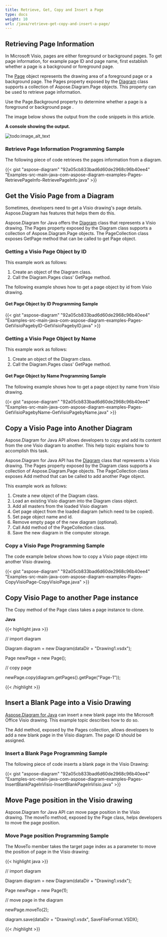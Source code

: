 ```yaml
---
title: Retrieve, Get, Copy and Insert a Page
type: docs
weight: 10
url: /java/retrieve-get-copy-and-insert-a-page/
---
```


## **Retrieving Page Information**
In Microsoft Visio, pages are either foreground or background pages. To get page information, for example page ID and page name, first establish whether a page is a background or foreground page.

The [Page](https://apireference.aspose.com/diagram/java/com.aspose.diagram/Page) object represents the drawing area of a foreground page or a background page. The Pages property exposed by the [Diagram](http://www.aspose.com/api/java/diagram/com.aspose.diagram/index) class supports a collection of Aspose.Diagram.Page objects. This property can be used to retrieve page information.

Use the Page.Background property to determine whether a page is a foreground or background page .

The image below shows the output from the code snippets in this article.

**A console showing the output.** 

![todo:image_alt_text](retrieve-get-copy-and-insert-a-page_1.png)
### **Retrieve Page Information Programming Sample**
The following piece of code retrieves the pages information from a diagram.

{{< gist "aspose-diagram" "92a05cb833bad6d60de2968c96b40ee4" "Examples-src-main-java-com-aspose-diagram-examples-Pages-RetrievePageInfo-RetrievePageInfo.java" >}}
## **Get the Visio Page from a Diagram**
Sometimes, developers need to get a Visio drawing's page details. Aspose.Diagram has features that helps them do this.

Aspose.Diagram for Java offers the [Diagram](https://apireference.aspose.com/diagram/java/com.aspose.diagram/diagram) class that represents a Visio drawing. The Pages property exposed by the Diagram class supports a collection of Aspose.Diagram.Page objects. The PageCollection class exposes GetPage method that can be called to get Page object.
### **Getting a Visio Page Object by ID**
This example work as follows:

1. Create an object of the Diagram class.
1. Call the Diagram.Pages class' GetPage method.

The following example shows how to get a page object by id from Visio drawing.
#### **Get Page Object by ID Programming Sample**
{{< gist "aspose-diagram" "92a05cb833bad6d60de2968c96b40ee4" "Examples-src-main-java-com-aspose-diagram-examples-Pages-GetVisioPagebyID-GetVisioPagebyID.java" >}}
### **Getting a Visio Page Object by Name**
This example work as follows:

1. Create an object of the Diagram class.
1. Call the Diagram.Pages class' GetPage method.
#### **Get Page Object by Name Programming Sample**
The following example shows how to get a page object by name from Visio drawing.

{{< gist "aspose-diagram" "92a05cb833bad6d60de2968c96b40ee4" "Examples-src-main-java-com-aspose-diagram-examples-Pages-GetVisioPagebyName-GetVisioPagebyName.java" >}}
## **Copy a Visio Page into Another Diagram**
Aspose.Diagram for Java API allows developers to copy and add its content from the one Visio diagram to another. This help topic explains how to accomplish this task.

Aspose.Diagram for Java API has the [Diagram](https://apireference.aspose.com/diagram/java/com.aspose.diagram/diagram) class that represents a Visio drawing. The Pages property exposed by the Diagram class supports a collection of Aspose.Diagram.Page objects. The PageCollection class exposes Add method that can be called to add another Page object.

This example work as follows:

1. Create a new object of the Diagram class.
1. Load an existing Visio diagram into the Diagram class object.
1. Add all masters from the loaded Visio diagram
1. Get page object from the loaded diagram (which need to be copied).
1. Set page object name and id.
1. Remove empty page of the new diagram (optional).
1. Call Add method of the PageCollection class.
1. Save the new diagram in the computer storage.
### **Copy a Visio Page Programming Sample**
The code example below shows how to copy a Visio page object into another Visio drawing.

{{< gist "aspose-diagram" "92a05cb833bad6d60de2968c96b40ee4" "Examples-src-main-java-com-aspose-diagram-examples-Pages-CopyVisioPage-CopyVisioPage.java" >}}
## **Copy Visio Page to another Page instance**
The Copy method of the Page class takes a page instance to clone.

**Java**

{{< highlight java >}}

 // import diagram

Diagram diagram = new Diagram(dataDir + "Drawing1.vsdx");

Page newPage = new Page();

// copy page

newPage.copy(diagram.getPages().getPage("Page-1"));

{{< /highlight >}}
## **Insert a Blank Page into a Visio Drawing**
[Aspose.Diagram for Java](https://products.aspose.com/diagram/java) can insert a new blank page into the Microsoft Office Visio drawing. This example topic describes how to do so.

The Add method, exposed by the Pages collection, allows developers to add a new blank page in the Visio diagram. The page ID should be assigned.
### **Insert a Blank Page Programming Sample**
The following piece of code inserts a blank page in the Visio Drawing:

{{< gist "aspose-diagram" "92a05cb833bad6d60de2968c96b40ee4" "Examples-src-main-java-com-aspose-diagram-examples-Pages-InsertBlankPageInVisio-InsertBlankPageInVisio.java" >}}
## **Move Page position in the Visio drawing**
Aspose.Diagram for Java API can move page position in the Visio drawing. The moveTo method, exposed by the Page class, helps developers to move the page position.
### **Move Page position Programming Sample**
The MoveTo member takes the target page index as a parameter to move the position of page in the Visio drawing:

{{< highlight java >}}

 // import diagram

Diagram diagram = new Diagram(dataDir + "Drawing1.vsdx");

Page newPage = new Page(1);

// move page in the diagram

newPage.moveTo(2);

diagram.save(dataDir + "Drawing1.vsdx", SaveFileFormat.VSDX);

{{< /highlight >}}
